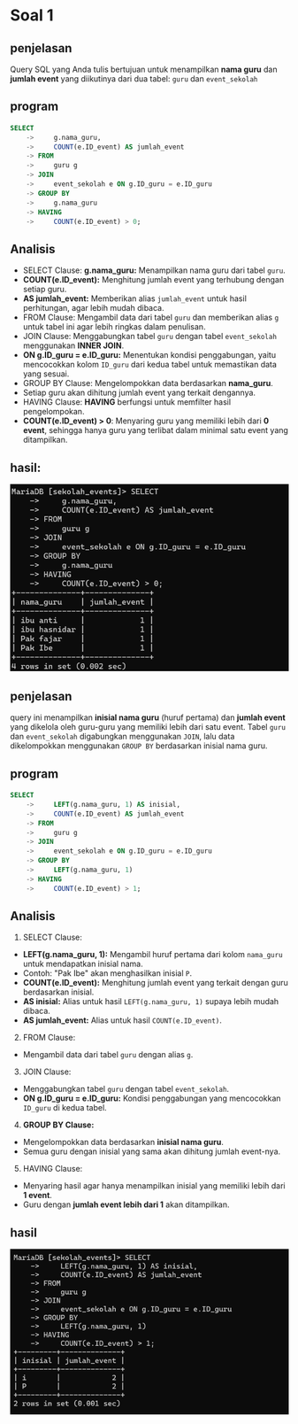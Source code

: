 # Soal 1

## penjelasan
Query SQL yang Anda tulis bertujuan untuk menampilkan **nama guru** dan **jumlah event** yang diikutinya dari dua tabel: `guru` dan `event_sekolah`
## program
~~~sql
SELECT
    ->     g.nama_guru,
    ->     COUNT(e.ID_event) AS jumlah_event
    -> FROM
    ->     guru g
    -> JOIN
    ->     event_sekolah e ON g.ID_guru = e.ID_guru
    -> GROUP BY
    ->     g.nama_guru
    -> HAVING
    ->     COUNT(e.ID_event) > 0;
~~~

## Analisis
- SELECT Clause: **g.nama_guru:** Menampilkan nama guru dari tabel `guru`.
- **COUNT(e.ID_event):** Menghitung jumlah event yang terhubung dengan setiap guru.
- **AS jumlah_event:** Memberikan alias `jumlah_event` untuk hasil perhitungan, agar lebih mudah dibaca.
- FROM Clause: Mengambil data dari tabel `guru` dan memberikan alias `g` untuk tabel ini agar lebih ringkas dalam penulisan.
- JOIN Clause: Menggabungkan tabel `guru` dengan tabel `event_sekolah` menggunakan **INNER JOIN**.
- **ON g.ID_guru = e.ID_guru:** Menentukan kondisi penggabungan, yaitu mencocokkan kolom `ID_guru` dari kedua tabel untuk memastikan data yang sesuai.
- GROUP BY Clause: Mengelompokkan data berdasarkan **nama_guru**.
- Setiap guru akan dihitung jumlah event yang terkait dengannya.
- HAVING Clause:  **HAVING** berfungsi untuk memfilter hasil pengelompokan.
- **COUNT(e.ID_event) > 0**: Menyaring guru yang memiliki lebih dari **0 event**, sehingga hanya guru yang terlibat dalam minimal satu event yang ditampilkan.

## hasil:
![](assets/ujian1.png)

## penjelasan
query ini menampilkan **inisial nama guru** (huruf pertama) dan **jumlah event** yang dikelola oleh guru-guru yang memiliki lebih dari satu event. Tabel `guru` dan `event_sekolah` digabungkan menggunakan `JOIN`, lalu data dikelompokkan menggunakan `GROUP BY` berdasarkan inisial nama guru.

## program

~~~sql
SELECT
    ->     LEFT(g.nama_guru, 1) AS inisial,
    ->     COUNT(e.ID_event) AS jumlah_event
    -> FROM
    ->     guru g
    -> JOIN
    ->     event_sekolah e ON g.ID_guru = e.ID_guru
    -> GROUP BY
    ->     LEFT(g.nama_guru, 1)
    -> HAVING
    ->     COUNT(e.ID_event) > 1;
~~~


## Analisis
1. SELECT Clause:
- **LEFT(g.nama_guru, 1):** Mengambil huruf pertama dari kolom `nama_guru` untuk mendapatkan inisial nama.
- Contoh: "Pak Ibe" akan menghasilkan inisial `P`.
- **COUNT(e.ID_event):** Menghitung jumlah event yang terkait dengan guru berdasarkan inisial.
- **AS inisial:** Alias untuk hasil `LEFT(g.nama_guru, 1)` supaya lebih mudah dibaca.
- **AS jumlah_event:** Alias untuk hasil `COUNT(e.ID_event)`.

2. FROM Clause: 
- Mengambil data dari tabel `guru` dengan alias `g`.

3. JOIN Clause: 
- Menggabungkan tabel `guru` dengan tabel `event_sekolah`.
- **ON g.ID_guru = e.ID_guru:** Kondisi penggabungan yang mencocokkan `ID_guru` di kedua tabel.

4. **GROUP BY Clause:**
- Mengelompokkan data berdasarkan **inisial nama guru**.
- Semua guru dengan inisial yang sama akan dihitung jumlah event-nya.

5. HAVING Clause:
- Menyaring hasil agar hanya menampilkan inisial yang memiliki lebih dari **1 event**.
- Guru dengan **jumlah event lebih dari 1** akan ditampilkan.

## hasil

![](assets/ujian2.png)